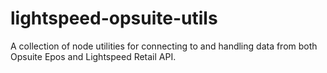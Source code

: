 # lightspeed-opsuite-utils

A collection of node utilities for connecting to and handling data from both Opsuite Epos and Lightspeed Retail API.